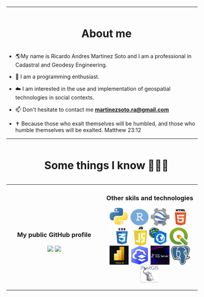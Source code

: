 
---
<!--h2 without bottom border-->
<div id="user-content-toc">
  <ul align="center">
    <summary><h1 style="display: inline-block">About me</h1></summary>
  </ul>
</div>


<!--Intro start-->
- 🌎My name is Ricardo Andres Martinez Soto and I am a professional in Cadastral and Geodesy Engineering.

- 🌱 I am a programming enthusiast.

- ☁️ I am interested in the use and implementation of geospatial technologies in social contexts.

- 📫 Don't hesitate to contact me **martinezsoto.ra@gmail.com**

-  ✝ Because those who exalt themselves will be humbled, and those who humble themselves will be exalted. Matthew 23:12 

---
<!--Intro end-->


<!--h1 without bottom border-->
<div id="user-content-toc">
  <ul align="center">
    <summary><h1 style="display: inline-block">Some things I know  👨🏻‍💻  </h1></summary>
  </ul>
</div>
<!--tech stack icons-->
 
<!--- stats & Trophy (start) -->
<p align="center">
  <!--- stats (start) -->
<table align="center">
<tr border="none">

<td width="50%" align="center">
 <h3>My public GitHub profile</h3>
  <img  align="center"  src="https://github-readme-stats.vercel.app/api/top-langs/?username=RicardoMartinezS&layout=compact"/>
  <img  align="center"  src="[https://github-readme-stats.vercel.app/api/top-langs/?username=RicardoMartinezS&layout=compact](https://github-readme-stats.vercel.app/api?username=anuraghazra&show_icons=true&theme=dark#gh-dark-mode-only)](https://github.com/anuraghazra/github-readme-stats#gh-dark-mode-only))"/>

  
  </td>
  <td>
    <h3 align="center">Other skils and technologies</h3>
      <p align="center">
      <a><img align="center" src="https://github.com/RicardoMartinezS/Portafolio/blob/main/Imagen/Icon_Python.png" alt="Python" height="50" width="50" /></a>
      <a><img align="center" src="https://github.com/RicardoMartinezS/Portafolio/blob/main/Imagen/Icon_R.png" alt="R" height="50" width="50" /></a>
      <a><img align="center" src="https://github.com/RicardoMartinezS/Portafolio/blob/main/Imagen/Icon_GEE.png" alt="Google Earth Engine" height="50" width="50" /></a>
      <a><img align="center" src="https://github.com/RicardoMartinezS/Portafolio/blob/main/Imagen/Icon_html.png" alt="HTML" height="50" width="50" /></a>
      <a><img align="center" src="https://github.com/RicardoMartinezS/Portafolio/blob/main/Imagen/Icon_CSS.png" alt="CSS" height="50" width="55" /></a>
      <a><img align="center" src="https://github.com/RicardoMartinezS/Portafolio/blob/main/Imagen/Icon_JS.png" alt="JS" height="50" width="35" /></a> 
      <a><img align="center" src="https://github.com/RicardoMartinezS/Portafolio/blob/main/Imagen/Icon_Esri.jpg" alt="ArcGISPro" height="50" width="50" /></a>
      <a><img align="center" src="https://github.com/RicardoMartinezS/Portafolio/blob/main/Imagen/Icon_QGIS.png" alt="QGIS" height="50" width="50" /></a>
      <a><img align="center" src="https://github.com/RicardoMartinezS/Portafolio/blob/main/Imagen/Icon_PowerBI.png" alt="PowerBI" height="50" width="50" /></a>  
      <a><img align="center" src="https://github.com/RicardoMartinezS/Portafolio/blob/main/Imagen/ArcgisOnline.png" alt="ArcGIS Online" height="50" width="50" /></a>
      <a><img align="center" src="https://github.com/RicardoMartinezS/Portafolio/blob/main/Imagen/Icon_SQLServer.png" alt="SQL Server" height="50" width="50" /></a>
      <a><img align="center" src="https://github.com/RicardoMartinezS/Portafolio/blob/main/Imagen/Icon_PostgreSQL.png" alt="PostgreSQL" height="50" width="50" /></a>
      <a><img align="center" src="https://github.com/RicardoMartinezS/Portafolio/blob/main/Imagen/Icon_PostGIS.png" alt="PostGIS" height="50" width="50" /></a>
        
</p>
  </td>
</tr>
</table>





</p>       
